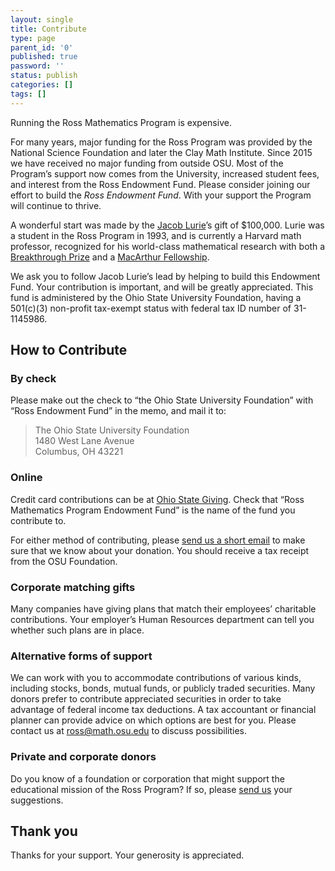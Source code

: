 ```yaml
---
layout: single
title: Contribute
type: page
parent_id: '0'
published: true
password: ''
status: publish
categories: []
tags: []
---
```

Running the Ross Mathematics Program is expensive.

For many years, major funding for the Ross Program was provided by the National Science Foundation and later the Clay Math Institute.  Since 2015 we have received no major funding from outside OSU. Most of the Program’s support  now comes from the University, increased student fees, and interest from the Ross Endowment Fund. Please consider joining our effort to build the _Ross Endowment Fund_. With your support the Program will continue to thrive.

A wonderful start was made by the [Jacob Lurie](http://en.wikipedia.org/wiki/Jacob_Lurie)’s gift of $100,000\. Lurie was a student in the Ross Program in 1993, and is currently a Harvard math professor, recognized for his world-class mathematical research with both a [Breakthrough Prize](http://en.wikipedia.org/wiki/Breakthrough_Prize_in_Mathematics) and a [MacArthur Fellowship](http://www.macfound.org/fellows/class/class-2014/).

We ask you to follow Jacob Lurie’s lead by helping to build this Endowment Fund. Your contribution is important, and will be greatly appreciated. This fund is administered by the Ohio State University Foundation, having a 501(c)(3) non-profit tax-exempt status with federal tax ID number of 31-1145986.

## How to Contribute

### By check

Please make out the check to “the Ohio State University Foundation”
with “Ross Endowment Fund” in the memo, and mail it to:

> The Ohio State University Foundation  
> 1480 West Lane Avenue  
> Columbus, OH 43221

### Online

Credit card contributions can be at [Ohio State
Giving](https://www.giveto.osu.edu/makeagift/OnlineGivingDonation.aspx?fund=646206&gs=include).
Check that “Ross Mathematics Program Endowment Fund” is the name of
the fund you contribute to.

For either method of contributing, please [send us a short
email](mailto:ross@math.osu.edu) to make sure that we know about your
donation. You should receive a tax receipt from the OSU Foundation.

### Corporate matching gifts

Many companies have giving plans that match their employees’ charitable contributions. Your employer’s Human Resources department can tell you whether such plans are in place.

### Alternative forms of support

We can work with you to accommodate contributions of various kinds, including stocks, bonds, mutual funds, or publicly traded securities. Many donors prefer to contribute appreciated securities in order to take advantage of federal income tax deductions. A tax accountant or financial planner can provide advice on which options are best for you. Please contact us at [ross@math.osu.edu](mailto:ross@math.osu.edu) to discuss possibilities.

### Private and corporate donors

Do you know of a foundation or corporation that might support the educational mission of the Ross Program? If so, please [send us](mailto:ross@math.osu.edu) your suggestions.

## Thank you

Thanks for your support. Your generosity is appreciated.
